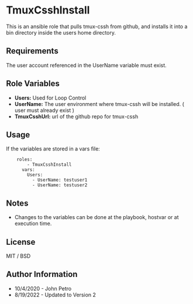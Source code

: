 TmuxCsshInstall
===============

This is an ansible role that pulls tmux-cssh from github, and installs it into a bin directory inside the users home directory.

Requirements
------------

The user account referenced in the UserName variable must exist. 

Role Variables
--------------

* **Users:** Used for Loop Control
* **UserName:** The user environment where tmux-cssh will be installed. ( user must already exist )
* **TmuxCsshUrl:** url of the github repo for tmux-cssh 

Usage
-----

If the variables are stored in a vars file:

```
	roles:
		- TmuxCsshInstall
      vars:
        Users:
          - UserName: testuser1
          - UserName: testuser2
```

Notes
-----
* Changes to the variables can be done at the playbook, hostvar or at execution time.

License
-------

MIT / BSD

Author Information
-------------------

- 10/4/2020 - John Petro
- 8/19/2022 - Updated to Version 2